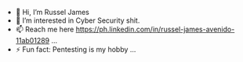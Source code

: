 - 👋 Hi, I’m Russel James
- 👀 I’m interested in Cyber Security shit.
- 📫 Reach me here https://ph.linkedin.com/in/russel-james-avenido-11ab01289 ...
- ⚡ Fun fact: Pentesting is my hobby ...

<!---
lucishtml/lucishtml is a ✨ special ✨ repository because its `README.md` (this file) appears on your GitHub profile.
You can click the Preview link to take a look at your changes.
--->
